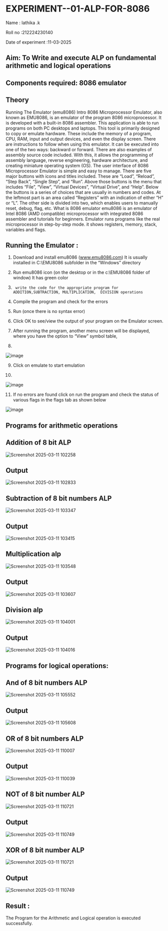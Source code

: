 # EXPERIMENT--01-ALP-FOR-8086
Name : lathika .k

Roll no :212224230140

Date of experiment :11-03-2025





## Aim: To Write and execute ALP on fundamental arithmetic and logical operations
## Components required: 8086  emulator 
## Theory 
Running The Emulator (emu8086) Intro 8086 Microprocessor Emulator, also known as EMU8086, is an emulator of the program 8086 microprocessor. It is developed with a built-in 8086 assembler. This application is able to run programs on both PC desktops and laptops. This tool is primarily designed to copy or emulate hardware. These include the memory of a program, CPU, RAM, input and output devices, and even the display screen. There are instructions to follow when using this emulator. It can be executed into one of the two ways: backward or forward. There are also examples of assembly source code included. With this, it allows the programming of assembly language, reverse engineering, hardware architecture, and creating miniature operating system (OS). The user interface of 8086 Microprocessor Emulator is simple and easy to manage. There are five major buttons with icons and titles included. These are “Load”, “Reload”, “Step Back”, “Single Step”, and “Run”. Above those buttons is the menu that includes “File”, “View”, “Virtual Devices”, “Virtual Drive”, and “Help”. Below the buttons is a series of choices that are usually in numbers and codes. At the leftmost part is an area called “Registers” with an indication of either “H” or “L”. The other side is divided into two, which enables users to manually reset, debug, flag, etc. What is 8086 emulator emu8086 is an emulator of Intel 8086 (AMD compatible) microprocessor with integrated 8086 assembler and tutorials for beginners. Emulator runs programs like the real microprocessor in step-by-step mode. it shows registers, memory, stack, variables and flags.


 ## Running the Emulator :
1.	Download and install emu8086 (www.emu8086.com) It is usually installed in C:\EMU8086 subfolder in the “Windows” directory
2.	  Run  emu8086 icon (on the desktop or in the c:\EMU8086 folder of window) It has green color 
 
 
3.		write the code for the appropriate program for ADDITION,SUBTRACTION, MULTIPLICATION,  DIVISION operations 

4.	 Compile the program and check for the errors 
5.	Run (once there is no syntax error) 

6.	Click OK to see/view the output of your program on the Emulator screen. 


7.	After running the program, another menu screen will be displayed, where you have the option to “View” symbol table,
8.	 

![image](https://user-images.githubusercontent.com/36288975/189273263-d65baae9-4b8f-4723-afb3-c0ffa4052b04.png)

9.	Click on emulate to start emulation

10.

![image](https://user-images.githubusercontent.com/36288975/189273273-9bb36ec1-e2e8-4892-8d35-37707332bfdc.png)

11.	If no errors are found click on run the program and check the status of various flags in the flags tab as shown below 

![image](https://user-images.githubusercontent.com/36288975/189273277-113a2a33-4a40-4ff8-95a5-ecd3a1f504fe.png)

## Programs for arithmetic  operations

## Addition  of 8 bit ALP 

![Screenshot 2025-03-11 102258](https://github.com/user-attachments/assets/fc3a224c-7c75-4f0b-8052-1aa7ef5bc339)

## Output  

 ![Screenshot 2025-03-11 102833](https://github.com/user-attachments/assets/ef73abf5-bf29-423a-b373-56f2c14c8cd1)

## Subtraction   of 8 bit numbers  ALP 

 ![Screenshot 2025-03-11 103347](https://github.com/user-attachments/assets/dacaa1b1-022b-4e31-a5ef-3e5f181c0f24)

## Output 

![Screenshot 2025-03-11 103415](https://github.com/user-attachments/assets/a1134ffd-e1a8-4b80-bf3b-b765a4cd2880)

## Multiplication alp 

![Screenshot 2025-03-11 103548](https://github.com/user-attachments/assets/e50229a7-4089-4607-be58-4568aff95857)

 ## Output  
 
![Screenshot 2025-03-11 103607](https://github.com/user-attachments/assets/8c3705d8-3928-4cac-9cd2-2140459ba553)

## Division alp 

![Screenshot 2025-03-11 104001](https://github.com/user-attachments/assets/f0ea1219-5103-43da-bac9-4ea234e0ecf2)

## Output  

![Screenshot 2025-03-11 104016](https://github.com/user-attachments/assets/2412c1c1-a39d-4b97-8548-eb4f0023827b)

## Programs for logical operations:

## And of 8 bit numbers ALP

![Screenshot 2025-03-11 105552](https://github.com/user-attachments/assets/ee1d92ec-182c-4ad6-9e81-0b2b9cb74633)

 ## Output 

 ![Screenshot 2025-03-11 105608](https://github.com/user-attachments/assets/9ae75c24-f4f2-460b-a7d8-4338c5484e10)

## OR of 8 bit numbers ALP

![Screenshot 2025-03-11 110007](https://github.com/user-attachments/assets/0022646e-6235-4829-8c36-f63908ff2aa1)

## Output

![Screenshot 2025-03-11 110039](https://github.com/user-attachments/assets/32e4df74-6766-4f83-86e2-d9bc26ff645e)

## NOT of 8 bit number ALP

![Screenshot 2025-03-11 110721](https://github.com/user-attachments/assets/73f12a9f-b21f-4e45-ac33-bba02058de86)

 ## Output 
 
 ![Screenshot 2025-03-11 110749](https://github.com/user-attachments/assets/981ff8ae-21b6-4269-a9d2-40e047ed9921)

## XOR of 8 bit number ALP

![Screenshot 2025-03-11 110721](https://github.com/user-attachments/assets/6047fbb1-6ffc-455e-95eb-97c940e6e682)

## Output

![Screenshot 2025-03-11 110749](https://github.com/user-attachments/assets/70547fad-3c3e-423a-8b31-de47bff8612b)

## Result :
 
The Program for the Arithmetic and Logical operation is executed successfully.







